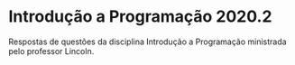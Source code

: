 # Introdução a Programação 2020.2
Respostas de questões da disciplina Introdução a Programação ministrada pelo professor Lincoln.
